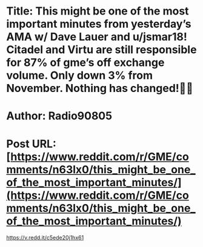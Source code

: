 # Title: This might be one of the most important minutes from yesterday’s AMA w/ Dave Lauer and u/jsmar18! Citadel and Virtu are still responsible for 87% of gme’s off exchange volume. Only down 3% from November. Nothing has changed!🐻💨
# Author: Radio90805
# Post URL: [https://www.reddit.com/r/GME/comments/n63lx0/this_might_be_one_of_the_most_important_minutes/](https://www.reddit.com/r/GME/comments/n63lx0/this_might_be_one_of_the_most_important_minutes/)


https://v.redd.it/c5ede20j1hx61